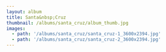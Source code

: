 ```yaml
---
layout: album
title: Santa&nbsp;Cruz
thumbnail: /albums/santa_cruz/album_thumb.jpg
images:
  - path: '/albums/santa_cruz/santa_cruz-1_3600x2394.jpg'
  - path: '/albums/santa_cruz/santa_cruz-2_3600x2394.jpg'
---
```


